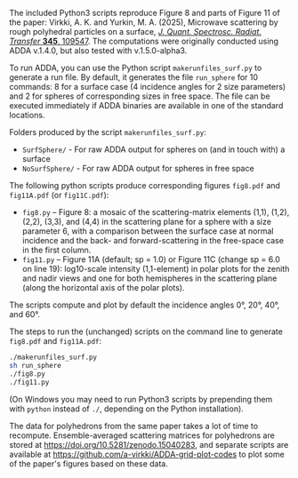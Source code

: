 The included Python3 scripts reproduce Figure 8 and parts of Figure 11 of the paper: 
Virkki, A. K. and Yurkin, M. A. (2025), Microwave scattering by rough polyhedral particles on a surface, [_J. Quant. Spectrosc. Radiat. Transfer_ **345**, 109547](https://doi.org/10.1016/j.jqsrt.2025.109547). 
The computations were originally conducted using ADDA v.1.4.0, but also tested with v.1.5.0-alpha3.

To run ADDA, you can use the Python script `makerunfiles_surf.py` to generate a run file. By default, it generates the file `run_sphere` for 10 commands: 8 for a surface case (4 incidence angles for 2 size parameters) and 2 for spheres of corresponding sizes in free space. The file can be executed immediately if ADDA binaries are available in one of the standard locations. 

Folders produced by the script `makerunfiles_surf.py`:
* `SurfSphere/` - For raw ADDA output for spheres on (and in touch with) a surface
* `NoSurfSphere/` - For raw ADDA output for spheres in free space

The following python scripts produce corresponding figures `fig8.pdf` and `fig11A.pdf` (or `fig11C.pdf`):
* `fig8.py` – Figure 8: a mosaic of the scattering-matrix elements (1,1), (1,2), (2,2), (3,3), and (4,4) in the scattering plane for a sphere with a size parameter 6, with a comparison between the surface case at normal incidence and the back- and forward-scattering in the free-space case in the first column.
* `fig11.py` – Figure 11A (default; sp = 1.0) or Figure 11C (change sp = 6.0 on line 19): log10-scale intensity (1,1-element) in polar plots for the zenith and nadir views and one for both hemispheres in the scattering plane (along the horizontal axis of the polar plots).

The scripts compute and plot by default the incidence angles 0°, 20°, 40°, and 60°.

The steps to run the (unchanged) scripts on the command line to generate `fig8.pdf` and `fig11A.pdf`:
```bash
./makerunfiles_surf.py
sh run_sphere
./fig8.py
./fig11.py 
```
(On Windows you may need to run Python3 scripts by prepending them with `python` instead of `./`, depending on the Python installation).

The data for polyhedrons from the same paper takes a lot of time to recompute. Ensemble-averaged scattering matrices for polyhedrons are stored at https://doi.org/10.5281/zenodo.15040283, and separate scripts are available at https://github.com/a-virkki/ADDA-grid-plot-codes to plot some of the paper's figures based on these data.
